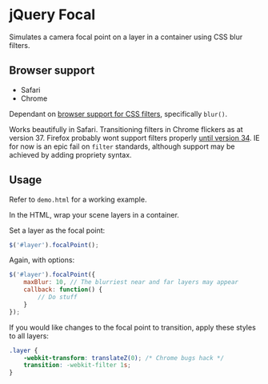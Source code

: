 # jQuery Focal

Simulates a camera focal point on a layer in a container using CSS blur filters.

## Browser support

- Safari
- Chrome

Dependant on [browser support for CSS filters](http://caniuse.com/#feat=css-filters), specifically `blur()`.

Works beautifully in Safari. Transitioning filters in Chrome flickers as at version 37. Firefox probably wont support filters properly [until version 34](https://developer.mozilla.org/en-US/docs/Web/CSS/filter#Browser_compatibility). IE for now is an epic fail on `filter` standards, although support may be achieved by adding propriety syntax.

## Usage

Refer to `demo.html` for a working example.

In the HTML, wrap your scene layers in a container.

Set a layer as the focal point:

```javascript
$('#layer').focalPoint();
```

Again, with options:

```javascript
$('#layer').focalPoint({
	maxBlur: 10, // The blurriest near and far layers may appear
	callback: function() {
		// Do stuff
	}
});
```

If you would like changes to the focal point to transition, apply these styles to all layers:

```css
.layer {
	-webkit-transform: translateZ(0); /* Chrome bugs hack */
	transition: -webkit-filter 1s;
}
```
